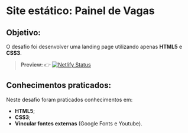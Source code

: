 # Site estático: Painel de Vagas
  
## Objetivo: 
O desafio foi desenvolver uma landing page utilizando apenas **HTML5** e **CSS3**.

> **Preview:**
> 👉 [![Netlify Status](https://api.netlify.com/api/v1/badges/fecb01a1-f91a-44c4-b960-6a0b630e8234/deploy-status)](https://regianemaioli-paineldevagas.netlify.app)
## Conhecimentos praticados:
Neste desafio foram praticados conhecimentos em:
- **HTML5**;
- **CSS3**;
- **Vincular fontes externas** (Google Fonts e Youtube).
